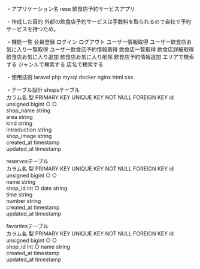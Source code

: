 ・アプリケーション名 rese
飲食店予約サービスアプリ

・作成した目的
外部の飲食店予約サービスは手数料を取られるので自社で予約サービスを持つため。

・機能一覧
会員登録
ログイン
ログアウト
ユーザー情報取得
ユーザー飲食店お気に入り一覧取得
ユーザー飲食店予約情報取得
飲食店一覧取得
飲食店詳細取得
飲食店お気に入り追加
飲食店お気に入り削除
飲食店予約情報追加
エリアで検索する
ジャンルで検索する
店名で検索する

・使用技術
laravel
php
mysql
docker
nginx
html
css

・テーブル設計
shopsテーブル					
カラム名	型	PRIMARY KEY	UNIQUE KEY	NOT NULL	FOREIGN KEY
id	unsigned bigint	○		○	
shop_name	string				
area	string				
kind	string				
introduction	string				
shop_image	string				
created_at	timestamp				
updated_at	timestamp				
					
reservesテーブル					
カラム名	型	PRIMARY KEY	UNIQUE KEY	NOT NULL	FOREIGN KEY
id	unsigned bigint	○		○	
name	string				
shop_id	int				○
date	string				
time	string				
number	string				
created_at	timestamp				
updated_at	timestamp				
					
favoritesテーブル					
カラム名	型	PRIMARY KEY	UNIQUE KEY	NOT NULL	FOREIGN KEY
id	unsigned bigint	○		○	
shop_id	int				○
name	string				
created_at	timestamp				
updated_at	timestamp				
